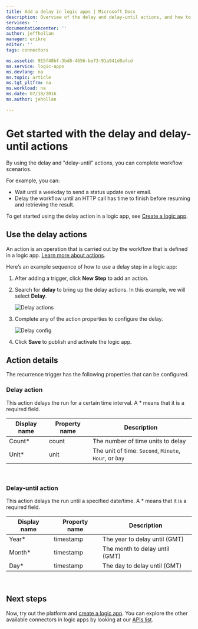 ```yaml
---
title: Add a delay in logic apps | Microsoft Docs
description: Overview of the delay and delay-until actions, and how to use them with an Azure logic app.
services: ''
documentationcenter: ''
author: jeffhollan
manager: erikre
editor: ''
tags: connectors

ms.assetid: 915f48bf-3bd8-4656-be73-91a941d0afcd
ms.service: logic-apps
ms.devlang: na
ms.topic: article
ms.tgt_pltfrm: na
ms.workload: na
ms.date: 07/18/2016
ms.author: jehollan

---
```

# Get started with the delay and delay-until actions
By using the delay and "delay-until" actions, you can complete workflow scenarios.

For example, you can:

* Wait until a weekday to send a status update over email.
* Delay the workflow until an HTTP call has time to finish before resuming and retrieving the result.

To get started using the delay action in a logic app, see [Create a logic app](../app-service-logic/app-service-logic-create-a-logic-app.md).

## Use the delay actions
An action is an operation that is carried out by the workflow that is defined in a logic app. [Learn more about actions](connectors-overview.md).

Here’s an example sequence of how to use a delay step in a logic app:

1. After adding a trigger, click **New Step** to add an action.
2. Search for **delay** to bring up the delay actions. In this example, we will select **Delay**.
   
    ![Delay actions](./media/connectors-native-delay/using-action-1.png)
3. Complete any of the action properties to configure the delay.
   
    ![Delay config](./media/connectors-native-delay/using-action-2.png)
4. Click **Save** to publish and activate the logic app.

## Action details
The recurrence trigger has the following properties that can be configured.

### Delay action
This action delays the run for a certain time interval.
A * means that it is a required field.

| Display name | Property name | Description |
| --- | --- | --- |
| Count* |count |The number of time units to delay |
| Unit* |unit |The unit of time: `Second`, `Minute`, `Hour`, or `Day` |

<br>

### Delay-until action
This action delays the run until a specified date/time.
A * means that it is a required field.

| Display name | Property name | Description |
| --- | --- | --- |
| Year* |timestamp |The year to delay until (GMT) |
| Month* |timestamp |The month to delay until (GMT) |
| Day* |timestamp |The day to delay until (GMT) |

<br>

## Next steps
Now, try out the platform and [create a logic app](../app-service-logic/app-service-logic-create-a-logic-app.md). You can explore the other available connectors in logic apps by looking at our [APIs list](apis-list.md).


